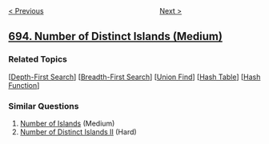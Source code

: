 <!--|This file generated by command(leetcode description); DO NOT EDIT.    |-->
<!--+----------------------------------------------------------------------+-->
<!--|@author    openset <openset.wang@gmail.com>                           |-->
<!--|@link      https://github.com/openset                                 |-->
<!--|@home      https://github.com/openset/leetcode                        |-->
<!--+----------------------------------------------------------------------+-->

[< Previous](../binary-number-with-alternating-bits "Binary Number with Alternating Bits")
　　　　　　　　　　　　　　　　
[Next >](../max-area-of-island "Max Area of Island")

## [694. Number of Distinct Islands (Medium)](https://leetcode.com/problems/number-of-distinct-islands "不同岛屿的数量")



### Related Topics
  [[Depth-First Search](../../tag/depth-first-search/README.md)]
  [[Breadth-First Search](../../tag/breadth-first-search/README.md)]
  [[Union Find](../../tag/union-find/README.md)]
  [[Hash Table](../../tag/hash-table/README.md)]
  [[Hash Function](../../tag/hash-function/README.md)]

### Similar Questions
  1. [Number of Islands](../number-of-islands) (Medium)
  1. [Number of Distinct Islands II](../number-of-distinct-islands-ii) (Hard)
